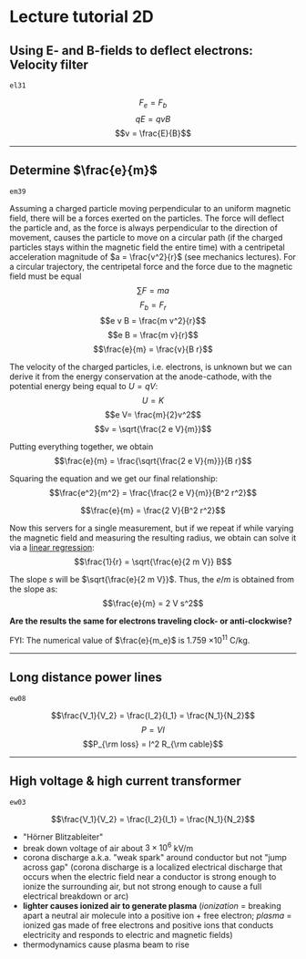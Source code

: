 # Lecture tutorial 2D

## Using E- and B-fields to deflect electrons: Velocity filter
`el31`	

$$F_e = F_b$$
$$q E = q v B$$
$$v = \frac{E}{B}$$

---

## Determine $\frac{e}{m}$
`em39` 

Assuming a charged particle moving perpendicular to an uniform magnetic field, there will be a forces exerted on the particles.
The force will deflect the particle and, as the force is always perpendicular to the direction of movement, causes the particle to move on a circular path (if the charged particles stays within the magnetic field the entire time) with a centripetal acceleration magnitude of $a = \frac{v^2}{r}$ (see mechanics lectures).
For a circular trajectory, the centripetal force and the force due to the magnetic field must be equal
$$ \sum F = m a$$
$$F_b = F_r$$
$$e v B = \frac{m v^2}{r}$$
$$e B = \frac{m v}{r}$$
$$\frac{e}{m} = \frac{v}{B r}$$

The velocity of the charged particles, i.e. electrons, is unknown but we can derive it from the energy conservation at the anode-cathode, with the potential energy being equal to $U = q V$:
$$U = K$$
$$e V= \frac{m}{2}v^2$$
$$v = \sqrt{\frac{2 e V}{m}}$$

Putting everything together, we obtain
$$\frac{e}{m} = \frac{\sqrt{\frac{2 e V}{m}}}{B r}$$

Squaring the equation and we get our final relationship:
$$\frac{e^2}{m^2} = \frac{\frac{2 e V}{m}}{B^2 r^2}$$

$$\frac{e}{m} = \frac{2 V}{B^2 r^2}$$

Now this servers for a single measurement, but if we repeat if while varying the magnetic field and measuring the resulting radius, we obtain can solve it via a [linear regression](https://hydra.ovgu.de/praktikumshelfer.html):
$$\frac{1}{r} = \sqrt{\frac{e}{2 m V}} B$$

The slope $s$ will be $\sqrt{\frac{e}{2 m V}}$. Thus, the $e/m$ is obtained from the slope as:
$$\frac{e}{m} = 2 V s^2$$

**Are the results the same for electrons traveling clock- or anti-clockwise?**

FYI: The numerical value of $\frac{e}{m_e}$ is 1.759 $\times 10^{11}$ C/kg.

---
## Long distance power lines
`ew08`	

$$\frac{V_1}{V_2} = \frac{I_2}{I_1} = \frac{N_1}{N_2}$$
$$P = V I$$
$$P_{\rm loss} = I^2 R_{\rm cable}$$

---
## High voltage &amp; high current transformer
`ew03`

$$\frac{V_1}{V_2} = \frac{I_2}{I_1} = \frac{N_1}{N_2}$$

* "Hörner Blitzableiter"
* break down voltage of air about $3 \times 10^6$ kV/m
* corona discharge a.k.a. "weak spark" around conductor but not "jump across gap" (corona discharge is a localized electrical discharge that occurs when the electric field near a conductor is strong enough to ionize the surrounding air, but not strong enough to cause a full electrical breakdown or arc)
* **lighter causes ionized air to generate plasma** (*ionization* = breaking apart a neutral air molecule into a positive ion + free electron; *plasma* = ionized gas made of free electrons and positive ions that conducts electricity and responds to electric and magnetic fields)
* thermodynamics cause plasma beam to rise


